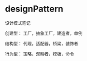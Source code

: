 # designPattern
设计模式笔记

创建型：
    工厂，抽象工厂，建造者，单例
    
结构型：
    代理，适配器，桥梁，装饰者
    
行为型：
    策略，观察者，模板，命令
    

